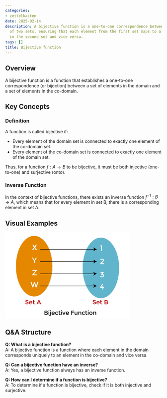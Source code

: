 ```yaml
---
categories:
- zettelkasten
date: 2025-02-14
description: A bijective function is a one-to-one correspondence between the elements
  of two sets, ensuring that each element from the first set maps to a unique element
  in the second set and vice versa.
tags: []
title: Bijective function
---
```


## Overview

A bijective function is a function that establishes a one-to-one correspondence (or bijection) between a set of elements in the domain and a set of elements in the co-domain.

## Key Concepts

### Definition

A function is called bijective if:

- Every element of the domain set is connected to exactly one element of the co-domain set.
- Every element of the co-domain set is connected to exactly one element of the domain set.

Thus, for a function $f: A \to B$ to be bijective, it must be both injective (one-to-one) and surjective (onto).

### Inverse Function

In the context of bijective functions, there exists an inverse function $f^{-1}: B \to A$, which means that for every element in set B, there is a corresponding element in set A.

## Visual Examples

![300x200](attachments/bijective%20function.png)

## Q&A Structure

**Q: What is a bijective function?**  
A: A bijective function is a function where each element in the domain corresponds uniquely to an element in the co-domain and vice versa.

**Q: Can a bijective function have an inverse?**  
A: Yes, a bijective function always has an inverse function.

**Q: How can I determine if a function is bijective?**  
A: To determine if a function is bijective, check if it is both injective and surjective.